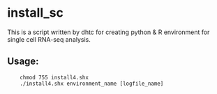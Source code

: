 # install_sc
This is a script written by dhtc for creating python & R environment for single cell RNA-seq analysis.
## Usage:
```
    chmod 755 install4.shx
    ./install4.shx environment_name [logfile_name]
```